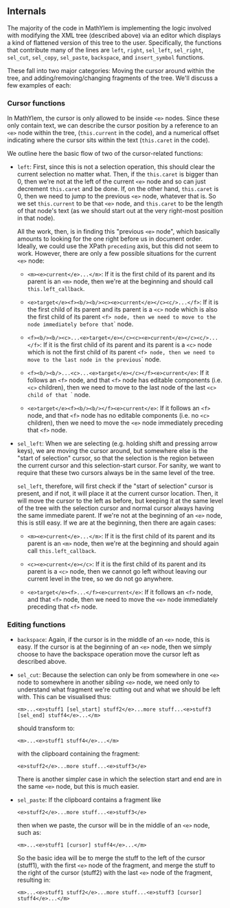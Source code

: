 ## Internals

The majority of the code in MathYlem is implementing the logic involved
with modifying the XML tree (described above) via an editor which
displays a kind of flattened version of this tree to the user.
Specifically, the functions that contribute many of the lines are
`left`, `right`, `sel_left`, `sel_right`, `sel_cut`, `sel_copy`,
`sel_paste`, `backspace`, and `insert_symbol` functions.

These fall into two major categories: Moving the cursor around within
the tree, and adding/removing/changing fragments of the tree.  We'll
discuss a few examples of each:

### Cursor functions

In MathYlem, the cursor is only allowed to be inside `<e>` nodes.  Since
these only contain text, we can describe the cursor position by a
reference to an `<e>` node within the tree, (`this.current` in the
code), and a numerical offset indicating where the cursor sits within
the text (`this.caret` in the code).

We outline here the basic flow of two of the cursor-related functions:

* `left`: First, since this is not a selection operation, this should
  clear the current selection no matter what.  Then, if the
  `this.caret` is bigger than 0, then we're not at the left of the
  current `<e>` node and so can just decrement `this.caret` and be
  done.  If, on the other hand, `this.caret` is 0, then we need to
  jump to the previous `<e>` node, whatever that is.  So we set
  `this.current` to be that `<e>` node, and `this.caret` to be the
  length of that node's text (as we should start out at the very
  right-most position in that node).

  All the work, then, is in finding this "previous `<e>` node", which
  basically amounts to looking for the one right before us in document
  order.  Ideally, we could use the XPath `preceding` axis, but this
  did not seem to work.  However, there are only a few possible
  situations for the current `<e>` node:

  * `<m><e>current</e>...</m>`: If it is the first child of its parent
    and its parent is an `<m>` node, then we're at the beginning and
    should call `this.left_callback`.

  * `<e>target</e><f><b/><b/><c><e>current</e></c><c/>...</f>`:
    If it is the first child of its parent and its parent is a `<c>`
    node which is also the first child of its parent `<f> node, then
    we need to move to the `<c>` node immediately before that `<f>`
    node.
    
  * `<f><b/><b/><c>...<e>target</e></c><c><e>current</e></c><c/>...</f>`:
    If it is the first child of its parent and its parent is a `<c>`
    node which is not the first child of its parent `<f> node, then
    we need to move to the last `<e>` node in the previous `<c>` node.
    
  * `<f><b/><b/>...<c>...<e>target</e></c></f><e>current</e>`:
    If it follows an `<f>` node, and that `<f>` node has editable components
    (i.e. `<c>` children), then we need to move to the last node of the last
    `<c> child of that `<f>` node.
    
  * `<e>target</e><f><b/><b/></f><e>current</e>`: If it
    follows an `<f>` node, and that `<f>` node has no editable
    components (i.e. no `<c>` children), then we need to move the
    `<e>` node immediately preceding that `<f>` node.

* `sel_left`: When we are selecting (e.g. holding shift and pressing
  arrow keys), we are moving the cursor around, but somewhere else is
  the "start of selection" cursor, so that the selection is the region
  between the current cursor and this selection-start cursor.  For
  sanity, we want to require that these two cursors always be in the
  same level of the tree.

  `sel_left`, therefore, will first check if the "start of selection"
  cursor is present, and if not, it will place it at the current
  cursor location.  Then, it will move the cursor to the left as
  before, but keeping it at the same level of the tree with the
  selection cursor and normal cursor always having the same immediate
  parent.  If we're not at the beginning of an `<e>` node, this is
  still easy.  If we are at the beginning, then there are again cases:

  * `<m><e>current</e>...</m>`: If it is the first child of its parent
    and its parent is an `<m>` node, then we're at the beginning and
    should again call `this.left_callback`.

  * `<c><e>current</e></c>`: If it is the first child of its parent
    and its parent is a `<c>` node, then we cannot go left without
    leaving our current level in the tree, so we do not go anywhere.
    
  * `<e>target</e><f>...</f><e>current</e>`: If it follows an `<f>`
    node, and that `<f>` node, then we need to move the `<e>` node
    immediately preceding that `<f>` node.

### Editing functions

* `backspace`: Again, if the cursor is in the middle of an `<e>` node,
  this is easy.  If the cursor is at the beginning of an `<e>` node,
  then we simply choose to have the backspace operation move the
  cursor left as described above.

* `sel_cut`: Because the selection can only be from somewhere in one
  `<e>` node to somewhere in another _sibling_ `<e>` node, we need
  only to understand what fragment we're cutting out and what we
  should be left with.  This can be visualised thus:

  ```<m>...<e>stuff1 [sel_start] stuff2</e>...more stuff...<e>stuff3 [sel_end] stuff4</e>...</m>```

  should transform to:

  ```<m>...<e>stuff1 stuff4</e>...</m>```

  with the clipboard containing the fragment: 

  ```<e>stuff2</e>...more stuff...<e>stuff3</e>```

  There is another simpler case in which the selection start and end
  are in the same `<e>` node, but this is much easier.

* `sel_paste`: If the clipboard contains a fragment like

  ```<e>stuff2</e>...more stuff...<e>stuff3</e>```

  then when we paste, the cursor will be in the middle of an `<e>` node, such as:

  ```<m>...<e>stuff1 [cursor] stuff4</e>...</m>```

  So the basic idea will be to merge the stuff to the left of the
  cursor (stuff1), with the first `<e>` node of the fragment, and
  merge the stuff to the right of the cursor (stuff2) with the last
  `<e>` node of the fragment, resulting in:  

  ```<m>...<e>stuff1 stuff2</e>...more stuff...<e>stuff3 [cursor] stuff4</e>...</m>```
